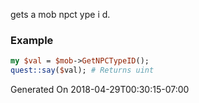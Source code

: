 gets a mob npct ype i d.
### Example

```perl
my $val = $mob->GetNPCTypeID();
quest::say($val); # Returns uint
```


Generated On 2018-04-29T00:30:15-07:00